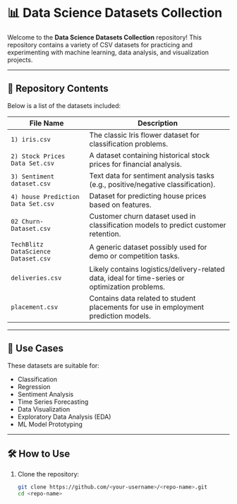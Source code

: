 # 📊 Data Science Datasets Collection

Welcome to the **Data Science Datasets Collection** repository! This repository contains a variety of CSV datasets for practicing and experimenting with machine learning, data analysis, and visualization projects.

---

## 📁 Repository Contents

Below is a list of the datasets included:

| File Name                              | Description |
|----------------------------------------|-------------|
| `1) iris.csv`                          | The classic Iris flower dataset for classification problems. |
| `2) Stock Prices Data Set.csv`         | A dataset containing historical stock prices for financial analysis. |
| `3) Sentiment dataset.csv`             | Text data for sentiment analysis tasks (e.g., positive/negative classification). |
| `4) house Prediction Data Set.csv`     | Dataset for predicting house prices based on features. |
| `02 Churn-Dataset.csv`                 | Customer churn dataset used in classification models to predict customer retention. |
| `TechBlitz DataScience Dataset.csv`    | A generic dataset possibly used for demo or competition tasks. |
| `deliveries.csv`                       | Likely contains logistics/delivery-related data, ideal for time-series or optimization problems. |
| `placement.csv`                        | Contains data related to student placements for use in employment prediction models. |

---

## 🧠 Use Cases

These datasets are suitable for:

- Classification
- Regression
- Sentiment Analysis
- Time Series Forecasting
- Data Visualization
- Exploratory Data Analysis (EDA)
- ML Model Prototyping

---

## 🛠 How to Use

1. Clone the repository:
   ```bash
   git clone https://github.com/<your-username>/<repo-name>.git
   cd <repo-name>
